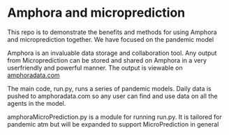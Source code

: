 # Amphora and microprediction

This repo is to demonstrate the benefits and methods for using Amphora and microprediction together. We have focused on the pandemic model 

Amphora is an invaluable data storage and collaboration tool. Any output from Microprediction can be stored and shared on Amphora in a very userfriendly and powerful manner. The output is viewable on [amphoradata.com](https://app.amphoradata.com/Amphorae/Detail?id=29ae56f6-cd0d-4e20-b6d2-9acf8fbf2495)

The main code, run.py, runs a series of pandemic models. Daily data is pushed to amphoradata.com so any user can find and use data on all the agents in the model. 

amphoraMicroPrediction.py is a module for running run.py. It is tailored for pandemic atm but will be expanded to support MicroPrediction in general
